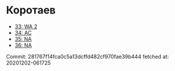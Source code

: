 # Коротаев
- [33: WA 2](33.md)
- [34: AC](34.md)
- [35: NA](35.md)
- [36: NA](36.md)

Commit: 281767f14fca0c5a13dcffd482cf970fae39b444
 fetched at: 20201202-061725
